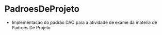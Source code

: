 # PadroesDeProjeto
* Implementacao do padrão DAO para a atividade de exame da materia de Padroes De Projeto
